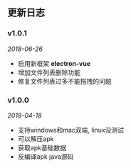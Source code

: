 ## 更新日志

### v1.0.1
*2018-06-26*

* 启用新框架 **electron-vue**
* 增加文件列表删除功能
* 修复文件列表过多不能拖拽的问题


### v1.0.0
*2018-04-18*

* 支持windows和mac双端, linux没测试
* 可以解压apk
* 获取apk基础数据
* 反编译apk java源码